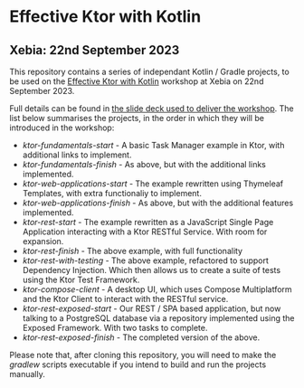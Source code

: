
# Effective Ktor with Kotlin
## Xebia: 22nd September 2023

This repository contains a series of independant Kotlin / Gradle projects, to be used on the [Effective Ktor with Kotlin](https://pages.xebia.com/kotlin-training-day) workshop at Xebia on 22nd September 2023.

Full details can be found in [the slide deck used to deliver the workshop](https://docs.google.com/presentation/d/1Y3jB7o4VjiBTGiRVtTQZgm8-Qbd0GVIlJ5Cm47qbYnM/edit?usp=sharing). The list below summarises the projects, in the order in which they will be introduced in the workshop:

* *ktor-fundamentals-start* - A basic Task Manager example in Ktor, with additional links to implement.
* *ktor-fundamentals-finish* - As above, but with the additional links implemented.
* *ktor-web-applications-start* - The example rewritten using Thymeleaf Templates, with extra functionaliy to implement.
* *ktor-web-applications-finish* - As above, but with the additional features implemented.
* *ktor-rest-start* - The example rewritten as a JavaScript Single Page Application interacting with a Ktor RESTful Service. With room for expansion.
* *ktor-rest-finish* - The above example, with full functionality
* *ktor-rest-with-testing* - The above example, refactored to support Dependency Injection. Which then allows us to create a suite of tests using the Ktor Test Framework.
* *ktor-compose-client* - A desktop UI, which uses Compose Multiplatform and the Ktor Client to interact with the RESTful service.
* *ktor-rest-exposed-start* - Our REST / SPA based application, but now talking to a PostgreSQL database via a repository implemented using the Exposed Framework. With two tasks to complete.
* *ktor-rest-exposed-finish* - The completed version of the above.

Please note that, after cloning this repository, you will need to make the *gradlew* scripts executable if you intend to build and run the projects manually.